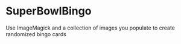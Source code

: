 SuperBowlBingo
==============

Use ImageMagick and a collection of images you populate to create randomized bingo cards
